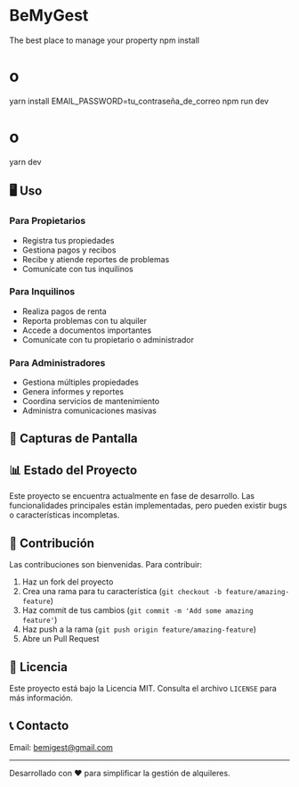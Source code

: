 # BeMyGest
The best place to manage your property
npm install
# o
yarn install
EMAIL_PASSWORD=tu_contraseña_de_correo
npm run dev
# o
yarn dev
   ## 🖥️ Uso

### Para Propietarios

- Registra tus propiedades
- Gestiona pagos y recibos
- Recibe y atiende reportes de problemas
- Comunícate con tus inquilinos


### Para Inquilinos

- Realiza pagos de renta
- Reporta problemas con tu alquiler
- Accede a documentos importantes
- Comunícate con tu propietario o administrador


### Para Administradores

- Gestiona múltiples propiedades
- Genera informes y reportes
- Coordina servicios de mantenimiento
- Administra comunicaciones masivas


## 📸 Capturas de Pantalla









## 📊 Estado del Proyecto

Este proyecto se encuentra actualmente en fase de desarrollo. Las funcionalidades principales están implementadas, pero pueden existir bugs o características incompletas.

## 🤝 Contribución

Las contribuciones son bienvenidas. Para contribuir:

1. Haz un fork del proyecto
2. Crea una rama para tu característica (`git checkout -b feature/amazing-feature`)
3. Haz commit de tus cambios (`git commit -m 'Add some amazing feature'`)
4. Haz push a la rama (`git push origin feature/amazing-feature`)
5. Abre un Pull Request


## 📝 Licencia

Este proyecto está bajo la Licencia MIT. Consulta el archivo `LICENSE` para más información.

## 📞 Contacto

Email: [bemigest@gmail.com](mailto:bemigest@gmail.com)

---

Desarrollado con ❤️ para simplificar la gestión de alquileres.
